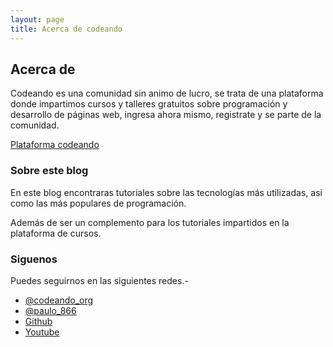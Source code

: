 ```yaml
---
layout: page
title: Acerca de codeando
---
```

## Acerca de

Codeando es una comunidad sin animo de lucro, se trata de una plataforma donde impartimos cursos y talleres gratuitos sobre programación y desarrollo de páginas web, ingresa ahora mismo, registrate y se parte de la comunidad.

[Plataforma codeando](http://codeando.org)

### Sobre este blog

En este blog encontraras tutoriales sobre las tecnologías más utilizadas, asi como las más populares de programación.

Además de ser un complemento para los tutoriales impartidos en la plataforma de cursos.

### Siguenos

Puedes seguirnos en las siguientes redes.-

* [@codeando_org](https://twitter.com/codeando_org)
* [@paulo_866](https://twitter.com/paulo_866)
* [Github](https://github.com/codeandomx)
* [Youtube](https://youtube.com)